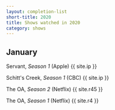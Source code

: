 ```yaml
---
layout: completion-list
short-title: 2020
title: Shows watched in 2020
category: shows
---
```

## January
Servant, _Season 1_ (Apple) {{ site.ip }}

Schitt's Creek, _Season 1_ (CBC) {{ site.ip }}

The OA, _Season 2_ (Netflix) {{ site.r45 }}

The OA, _Season 1_ (Netflix) {{ site.r4 }}